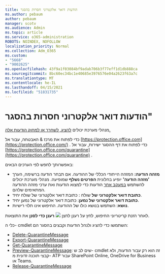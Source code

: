 ```yaml
---
title: הודעות דואר אלקטרוני חסרות בהסגר
ms.author: pebaum
author: pebaum
manager: scotv
ms.audience: Admin
ms.topic: article
ms.service: o365-administration
ROBOTS: NOINDEX, NOFOLLOW
localization_priority: Normal
ms.collection: Adm_O365
ms.custom:
- "5668"
- "9002625"
ms.openlocfilehash: 43f9a1f03084bf9adab706b3f77eff1d1db888ca
ms.sourcegitcommit: 8bc60ec34bc1e40685e3976576e04a2623f63a7c
ms.translationtype: MT
ms.contentlocale: he-IL
ms.lasthandoff: 04/15/2021
ms.locfileid: "51831735"
---
```

# <a name="missing-emails-in-quarantine"></a>הודעות דואר אלקטרוני חסרות בהסגר"

מנהלי מערכת יכולים [להציג, לשחרר או למחוק הודעות אלה.](https://docs.microsoft.com/microsoft-365/security/office-365-security/manage-quarantined-messages-and-files?view=o365-worldwide)

כדי לפתוח את מרכז & האבטחה, עבור אל [https://protection.office.com](https://protection.office.com/) . כדי לפתוח את דף ההסגר ישירות, עבור אל [https://protection.office.com/quarantine](https://protection.office.com/quarantine) .  

באפשרותך לחפש לפי הערכים הבאים:  

- **מזהה הודעה:** המזהה הייחודי הכללי של ההודעה. אם תבחר הודעה ברשימה, הערך  **'מזהה הודעה'**  יופיע בחלונית  **הפרטים נשלף**  שמופיעה. מנהלי מערכת יכולים להשתמש [במעקב אחר](https://docs.microsoft.com/microsoft-365/security/office-365-security/message-trace-scc?view=o365-worldwide) הודעות כדי למצוא הודעות ואת ערכי מזהה ההודעה המתאימים שלהם.
- **כתובת דואר אלקטרוני של** שולח : כתובת דואר אלקטרוני של שולח יחיד.
- **כתובת דואר אלקטרוני של נמען**: כתובת דואר אלקטרוני של נמען יחיד.
- **נושא**: השתמש בנושא כולו של ההודעה. החיפוש אינו תלוי רישיות.

לאחר הזנת קריטריוני החיפוש, לחץ על רענן לחצן ![ ](https://docs.microsoft.com/microsoft-365/media/scc-quarantine-refresh.png?view=o365-worldwide) **רענן כדי לסנן** את התוצאות.  

כלי ה- cmdlet השתמשו כדי להציג ולנהל הודעות וקבצים בהסגר הם:
- [Delete-QuarantineMessage](https://docs.microsoft.com/powershell/module/exchange/delete-quarantinemessage)
- [Export-QuarantineMessage](https://docs.microsoft.com/powershell/module/exchange/export-quarantinemessage)
- [Get-QuarantineMessage](https://docs.microsoft.com/powershell/module/exchange/get-quarantinemessage)
- [Preview-QuarantineMessage](https://docs.microsoft.com/powershell/module/exchange/preview-quarantinemessage): שים לב ש- cmdlet זה הוא רק עבור הודעות, ולא קבצי תוכנה זדונית מ- ATP עבור SharePoint Online, OneDrive for Business או Teams.
- [Release-QuarantineMessage](https://docs.microsoft.com/powershell/module/exchange/release-quarantinemessage)